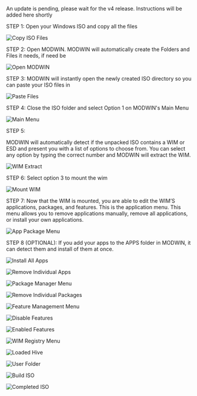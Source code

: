 An update is pending, please wait for the v4 release. Instructions will be added here shortly

STEP 1:
Open your Windows ISO and copy all the files

![Copy ISO Files](https://github.com/01101010110/MODWIN/blob/main/PICTURE_INSTRUCTIONS/1%20-%20COPY%20ISO%20FILES.png?raw=true)

STEP 2:
Open MODWIN. MODWIN will automatically create the Folders and Files it needs, if need be

![Open MODWIN](https://github.com/01101010110/MODWIN/blob/main/PICTURE_INSTRUCTIONS/2%20-%20OPEN%20MODWIN.png?raw=true)

STEP 3:
MODWIN will instantly open the newly created ISO directory so you can paste your ISO files in

![Paste Files](https://github.com/01101010110/MODWIN/blob/main/PICTURE_INSTRUCTIONS/3%20-%20PASTE%20FILES.png?raw=true)

STEP 4:
Close the ISO folder and select Option 1 on MODWIN's Main Menu

![Main Menu](https://github.com/01101010110/MODWIN/blob/main/PICTURE_INSTRUCTIONS/4%20-%20MAIN%20MENU.png?raw=true)

STEP 5:

MODWIN will automatically detect if the unpacked ISO contains a WIM or ESD and present you with a list of options to choose from. You can select any option by typing the correct number and MODWIN will extract the WIM.

![WIM Extract](https://github.com/01101010110/MODWIN/blob/main/PICTURE_INSTRUCTIONS/5-%20WIM%20EXTRACT.png?raw=true)

STEP 6:
Select option 3 to mount the wim

![Mount WIM](https://github.com/01101010110/MODWIN/blob/main/PICTURE_INSTRUCTIONS/6%20-%20MOUNT%20WIM.png?raw=true)

STEP 7:
Now that the WIM is mounted, you are able to edit the WIM’S applications, packages, and features. 
This is the application menu. This menu allows you to remove applications manually, remove all applications, or install your own applications.

![App Package Menu](https://github.com/01101010110/MODWIN/blob/main/PICTURE_INSTRUCTIONS/7%20-%20APP%20PACKAGE%20MENU.png?raw=true)

STEP 8 (OPTIONAL):
If you add your apps to the APPS folder in MODWIN, it can detect them and install of them at once.

![Install All Apps](https://github.com/01101010110/MODWIN/blob/main/PICTURE_INSTRUCTIONS/8%20-%20INSTALL%20ALL%20APPS.png?raw=true)

![Remove Individual Apps](https://github.com/01101010110/MODWIN/blob/main/PICTURE_INSTRUCTIONS/9%20-%20REMOVE%20INDIVIDUAL%20APPS.png?raw=true)

![Package Manager Menu](https://github.com/01101010110/MODWIN/blob/main/PICTURE_INSTRUCTIONS/10%20-%20PACKAGE%20MANAGER%20MENU.png?raw=true)

![Remove Individual Packages](https://github.com/01101010110/MODWIN/blob/main/PICTURE_INSTRUCTIONS/11%20-%20REMOVE%20INDIVIDUAL%20PACKAGES.png?raw=true)

![Feature Management Menu](https://github.com/01101010110/MODWIN/blob/main/PICTURE_INSTRUCTIONS/12%20-%20FEATURE%20MANAGEMENT%20MENU.png?raw=true)

![Disable Features](https://github.com/01101010110/MODWIN/blob/main/PICTURE_INSTRUCTIONS/13%20-%20DISABLE%20FEATURES.png?raw=true)

![Enabled Features](https://github.com/01101010110/MODWIN/blob/main/PICTURE_INSTRUCTIONS/14%20ENABLED%20FEATURES.png?raw=true)

![WIM Registry Menu](https://github.com/01101010110/MODWIN/blob/main/PICTURE_INSTRUCTIONS/15%20-%20WIM%20REGISTRY%20MENU.png?raw=true)

![Loaded Hive](https://github.com/01101010110/MODWIN/blob/main/PICTURE_INSTRUCTIONS/16%20-%20LOADED%20HIVE.png?raw=true)

![User Folder](https://github.com/01101010110/MODWIN/blob/main/PICTURE_INSTRUCTIONS/17%20-%20USER%20FOLDER.png?raw=true)

![Build ISO](https://github.com/01101010110/MODWIN/blob/main/PICTURE_INSTRUCTIONS/18%20-%20BUILD%20ISO.png?raw=true)

![Completed ISO](https://github.com/01101010110/MODWIN/blob/main/PICTURE_INSTRUCTIONS/19%20-%20COMPLETED%20ISO.png?raw=true)

